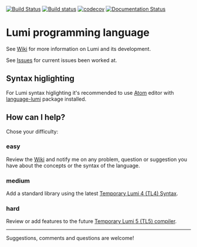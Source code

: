 [![Build Status](https://travis-ci.org/meircif/lumi-lang.svg?branch=master)](https://travis-ci.org/meircif/lumi-lang)
[![Build status](https://ci.appveyor.com/api/projects/status/wtam4i4gh28aw7su?svg=true)](https://ci.appveyor.com/project/meircif/lumi-lang)
[![codecov](https://codecov.io/gh/meircif/lumi-lang/branch/master/graph/badge.svg)](https://codecov.io/gh/meircif/lumi-lang)
[![Documentation Status](https://readthedocs.org/projects/lumi-lang/badge/?version=latest)](http://lumi-lang.readthedocs.io/en/latest/?badge=latest)

# Lumi programming language

See [Wiki](https://github.com/meircif/lumi-lang/wiki) for more information on
Lumi and its development.

See [Issues](https://github.com/meircif/lumi-lang/issues) for current issues
been worked at.

## Syntax higlighting

For Lumi syntax higlighting it's recommended to use [Atom](https://atom.io)
editor with [language-lumi](https://atom.io/packages/language-lumi) package
installed.

## How can I help?
Chose your difficulty:
### easy
Review the [Wiki](https://github.com/meircif/lumi-lang/wiki) and notify me on
any problem, question or suggestion you have about the concepts or the syntax
of the language.
### medium
Add a standard library using the latest [Temporary Lumi 4 (TL4) Syntax](https://github.com/meircif/lumi-lang/wiki/Lumi-Syntax).
### hard
Review or add features to the future [Temporary Lumi 5 (TL5) compiler](https://github.com/meircif/lumi-lang/wiki/TL5-Features).

---
Suggestions, comments and questions are welcome!
